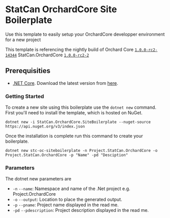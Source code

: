 # StatCan OrchardCore Site Boilerplate

Use this template to easily setup your OrchardCore developper environment for a new project

This template is referencing the nightly build of Orchard Core [`1.0.0-rc2-14344`](https://cloudsmith.io/~orchardcore/repos/preview/packages/detail/nuget/OrchardCore.Application.Cms.Targets/1.0.0-rc2-14344/) StatCan.OrchardCore [`1.0.0-rc2-2`](https://cloudsmith.io/~statcan-digitalinnovation/repos/statcan-orchardcore/packages/detail/nuget/StatCan.OrchardCore.Application.Targets/1.0.0-rc2-2/)

## Prerequisities

- [.NET Core](https://docs.microsoft.com/en-us/dotnet/core/). Download the latest version from [here](https://www.microsoft.com/net/download/core).

### Getting Started

To create a new site using this boilerplate use the `dotnet new` command. First you'll need to install the template, which is hosted on NuGet.

```
dotnet new -i StatCan.OrchardCore.SiteBoilerplate --nuget-source https://api.nuget.org/v3/index.json
```

Once the installation is complete run this command to create your boilerplate.

```
dotnet new stc-oc-siteboilerplate -n Project.StatCan.OrchardCore -o Project.StatCan.OrchardCore -p "Name" -pd "Desciption"
```

### Parameters

The dotnet new parameters are 

- `-n` `--name`: Namespace and name of the .Net project e.g. Project.OrchardCore
- `-o` `--output`: Location to place the generated output.
- `-p` `--pname`: Project name displayed in the read me.
- `-pd` `--pdescription`: Project description displayed in the read me.


